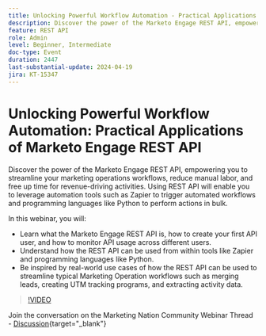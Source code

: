 ```yaml
---
title: Unlocking Powerful Workflow Automation - Practical Applications of Marketo Engage REST API
description: Discover the power of the Marketo Engage REST API, empowering you to streamline your marketing operations workflows, reduce manual labor, and free up time for revenue-driving activities. Using REST API will enable you to leverage automation tools such as Zapier to trigger automated workflows and programming languages like Python to perform actions in bulk.In this webinar, you will:- Learn what the Marketo Engage REST API is, how to create your first API user, and how to monitor API usage across different users.- Understand how the REST API can be used from within tools like Zapier and programming languages like Python.- Be inspired by real-world use cases of how the REST API can be used to streamline typical Marketing Operation workflows such as merging leads, creating UTM tracking programs, and extracting activity data.
feature: REST API
role: Admin
level: Beginner, Intermediate
doc-type: Event
duration: 2447
last-substantial-update: 2024-04-19
jira: KT-15347
---
```


# Unlocking Powerful Workflow Automation: Practical Applications of Marketo Engage REST API

Discover the power of the Marketo Engage REST API, empowering you to streamline your marketing operations workflows, reduce manual labor, and free up time for revenue-driving activities. Using REST API will enable you to leverage automation tools such as Zapier to trigger automated workflows and programming languages like Python to perform actions in bulk.

In this webinar, you will:

- Learn what the Marketo Engage REST API is, how to create your first API user, and how to monitor API usage across different users.
- Understand how the REST API can be used from within tools like Zapier and programming languages like Python.
- Be inspired by real-world use cases of how the REST API can be used to streamline typical Marketing Operation workflows such as merging leads, creating UTM tracking programs, and extracting activity data.

>[!VIDEO](https://video.tv.adobe.com/v/3428435/?learn=on)


Join the conversation on the Marketing Nation Community Webinar Thread - [Discussion](https://nation.marketo.com/t5/product-discussions/webinar-april-17th-8am-pst-unlocking-powerful-workflow/td-p/346330){target="_blank"}

